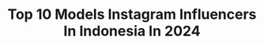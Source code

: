 ---
title: Top 10 Models Instagram Influencers In Indonesia In 2024
description: >-
  Find top models Instagram influencers in Indonesia in 2024. Most popular hashtags: #ootdhijab #hijabstyle #dance.
platform: Instagram
hits: 765
text_top: See the top-rated Instagram accounts on inBeat.
text_bottom: inBeat aggregates 765 Instagram influencers like this in Indonesia for you to pitch.
profiles:
  - username: "freshnam219"
    fullname: >-
      Park Nam
    bio: >-
      Fly Your World 🇰🇷🇮🇩 ICN Fitness Model World Champion🏆 @mysuperpowerindonesia @studio47id
    location: "Indonesia"
    followers: 179637
    engagement: 1865
    commentsToLikes: 0.026960
    id: ck5zytax5ahs90i14d7smo8is
    verified: false
    hashtags: "#bodyprofile, #gym, #gymmotivation, #physique"
  - username: "sdymutma"
    fullname: >-
      SINDY MUTMAINA
    bio: >-
      WhatsApp +62 859-3488-8880 (Afif) @byasa.cafe @maisonsono @hijup Model Look @paddy.id X SindyMutmaina
    location: "Indonesia"
    followers: 115361
    engagement: 446
    commentsToLikes: 0.009826
    id: ck9wh69kwwg920j78vsd3ovwz
    verified: false
    hashtags: "#killua, #killuaindonesia, #sonyrx100mark7, #lineashoes"
  - username: "riniapriyani26"
    fullname: >-
      Riniapriyani💐
    bio: >-
      Photoshoot/Model DM for business inquire 📩 Endorse📩 Support by : @pikashoot_ @varuyy_ #StandarUhuyy_
    location: "Indonesia"
    followers: 42347
    engagement: 453
    commentsToLikes: 0.005882
    id: ck9whvt1azph40j78nxb4fyn0
    verified: false
    hashtags: "#kopidayeuh, #teamarogan, #womenhijab, #happyweekend"
  - username: "elizabethkasai"
    fullname: >-
      beth
    bio: >-
      @whoknows.models 📷 +62 821-2649-7460 (sarah) endorsements: +62 811-8381-983 (buke) 𝘤𝘰𝘯𝘵𝘢𝘤𝘵.𝘦𝘭𝘪𝘻𝘢𝘣𝘦𝘵𝘩𝘬𝘢𝘴𝘢𝘪@𝘨𝘮𝘢𝘪𝘭.𝘤𝘰𝘮
    location: "Indonesia"
    followers: 105644
    engagement: 568
    commentsToLikes: 0.005991
    id: ck5bvjvc4jsgp0i11dzzstu24
    verified: false
    hashtags: "#brierss20, #heybrier, #thingsuntouched, #yourbeautifulsecret"
  - username: "grisalaxy"
    fullname: >-
      griselda sampurno
    bio: >-
      🇮🇩🇨🇳🇳🇱 freelance model ( @grisalaxyportfolio ) business inquiries : grisalaxy@gmail.com / philippians 4:13 /
    location: "Indonesia"
    followers: 8010
    engagement: 759
    commentsToLikes: 0.071658
    id: ck5q23n01e3v00i11qj5jn0px
    verified: false
    hashtags: "#kpopdancecover, #itzy, #fotjurdirumah, #dancecover"
  - username: "ilahmohmadnor"
    fullname: >-
      D E S I G N E R
    bio: >-
      HIJAB MODEL @the.lecu @kronichonged @luth_rizqi
    location: "Indonesia"
    followers: 36981
    engagement: 432
    commentsToLikes: 0.005397
    id: ck13a52caoo6a0i195px3wx7d
    verified: false
    hashtags: "#hijab, #hypebeast, #ootdmalaysia, #ootdhijabindo"
  - username: "pixytripper"
    fullname: >-
      Ainy D. Rhufi
    bio: >-
      ⊳ Social Media Manager ⊳ Host, Talent, & Model ⊳ Photographer Part of @cakraabhipraya
    location: "Indonesia"
    followers: 6171
    engagement: 1167
    commentsToLikes: 0.057473
    id: ck5hhyb8paon20i11aqy9sz6j
    verified: false
    hashtags: "#explorelombok, #exploreindonesia, #rome, #vieste"
  - username: "yolandaawenur"
    fullname: >-
      Maria Yolanda wenur
    bio: >-
      Indonesia's next top model cycle 2✨ 📍JKT @kickmanagement.id 📍SUB @mcmodelsmanagement 📩Bussines Inq DM if God is all you have,you have all you need
    location: "Indonesia"
    followers: 90880
    engagement: 416
    commentsToLikes: 0.015517
    id: ck5q23nfqe3yf0i11y7kvj5lb
    verified: false
    hashtags: "#dianacouture"
  - username: "okvia.wr_"
    fullname: >-
      Oktavian W.R.
    bio: >-
      —𝙎𝙪𝙣𝙨𝙝𝙞𝙣𝙚✨ 📍SOLO RAYA Fashion | Potoshoot | Freelance Model | Lifestyle | Model MUA Job PP / Endorse? DM Partner @viandra.thrifty @muse_byokvia
    location: "Indonesia"
    followers: 52799
    engagement: 430
    commentsToLikes: 0.037905
    id: ck9wi0wfp0c9k0j78s1tg7l79
    verified: false
    hashtags: "#smansasolo, #padewasan2021, #gofoodbestorandisolo, #promogofoodsolo"
  - username: "simi.kowalski"
    fullname: >-
      SIMIKOWALSKI
    bio: >-
      🌈🦋🦁 EQUALITY #keepshining Model |Artist | Actor | Former Athlete | TV- Face | Yoga-Teacher 🔥 collab: 📧simikowalski44@gmail.com
    location: "Indonesia"
    followers: 176756
    engagement: 370
    commentsToLikes: 0.011450
    id: ck5c3vy9l05s70i11m4z99p4e
    verified: true
    hashtags: "#movement, #moveyourbody, #awareness, #si90dayschallenge"
---